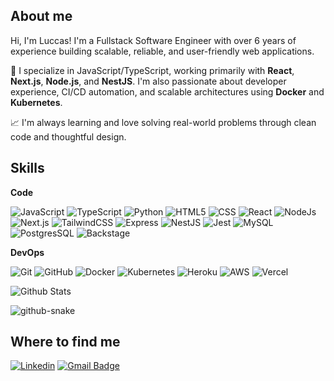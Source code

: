 
## About me 

Hi, I'm Luccas! I'm a Fullstack Software Engineer with over 6 years of experience building scalable, reliable, and user-friendly web applications.

🔧 I specialize in JavaScript/TypeScript, working primarily with **React**, **Next.js**, **Node.js**, and **NestJS**. I'm also passionate about developer experience, CI/CD automation, and scalable architectures using **Docker** and **Kubernetes**.

📈 I'm always learning and love solving real-world problems through clean code and thoughtful design.

## Skills

**Code**

![JavaScript](https://img.shields.io/badge/-JavaScript-333333?style=flat&logo=javascript)
![TypeScript](https://img.shields.io/badge/-TypeScript-333333?style=flat&logo=typescript)
![Python](https://img.shields.io/badge/-Python-333333?style=flat&logo=python)
![HTML5](https://img.shields.io/badge/-HTML5-333333?style=flat&logo=HTML5)
![CSS](https://img.shields.io/badge/-CSS-333333?style=flat&logo=CSS&logoColor=1572B6)
![React](https://img.shields.io/badge/-React-333333?style=flat&logo=react)
![NodeJs](https://img.shields.io/badge/-NodeJs-333333?style=flat&logo=nodedotjs)
![Next.js](https://img.shields.io/badge/-Next.js-333333?style=flat&logo=next.js)
![TailwindCSS](https://img.shields.io/badge/-TailwindCSS-333333?style=flat&logo=tailwind-css)
![Express](https://img.shields.io/badge/-Express-333333?style=flat&logo=express)
![NestJS](https://img.shields.io/badge/-NestJS-333333?style=flat&logo=nestjs)
![Jest](https://img.shields.io/badge/-Jest-333333?style=flat&logo=jest)
![MySQL](https://img.shields.io/badge/-MySQL-333333?style=flat&logo=mysql)
![PostgresSQL](https://img.shields.io/badge/-PostgresSQL-333333?style=flat&logo=postgresql)
![Backstage](https://img.shields.io/badge/-Backstage-333333?style=flat&logo=backstage)


**DevOps**

![Git](https://img.shields.io/badge/-Git-333333?style=flat&logo=git)
![GitHub](https://img.shields.io/badge/-GitHub-333333?style=flat&logo=github)
![Docker](https://img.shields.io/badge/-Docker-333333?style=flat&logo=docker)
![Kubernetes](https://img.shields.io/badge/-Kubernetes-333333?style=flat&logo=kubernetes)
![Heroku](https://img.shields.io/badge/-Heroku-333333?style=flat&logo=heroku)
![AWS](https://img.shields.io/badge/-AWS-333333?style=flat&logo=amazon-aws)
![Vercel](https://img.shields.io/badge/-Vercel-333333?style=flat&logo=vercel)


<img
    align="left"
    src="https://github-readme-stats.vercel.app/api/top-langs/?username=luccasmtxr&theme=dark&hide_border=false&include_all_commits=true&count_private=true&layout=compact"
    alt="Github Stats"
/>
</br>

<picture>
  <source media="(prefers-color-scheme: dark)" srcset="github-snake-dark.svg" />
  <source media="(prefers-color-scheme: light)" srcset="github-snake.svg" />
  <img alt="github-snake" src="github-snake.svg" />
</picture>



## Where to find me

[![Linkedin](https://img.shields.io/badge/-luccas-blue?style=flat-square&logo=Linkedin&logoColor=white&link=https://www.linkedin.com/in/luccas-mantuano/)](https://www.linkedin.com/in/luccas-mantuano/)
[![Gmail Badge](https://img.shields.io/badge/-luccasmtxr@gmail.com-006bed?style=flat-square&logo=Gmail&logoColor=white&link=mailto:luccasmtxr@gmail.com)](mailto:luccasmtxr@gmail.com)
